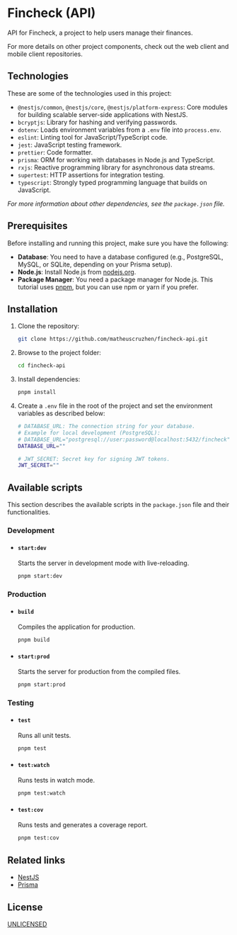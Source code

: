 # Fincheck (API)

API for Fincheck, a project to help users manage their finances.

For more details on other project components, check out the web client and mobile client repositories.

## Technologies

These are some of the technologies used in this project:

- `@nestjs/common`, `@nestjs/core`, `@nestjs/platform-express`: Core modules for building scalable server-side applications with NestJS.
- `bcryptjs`: Library for hashing and verifying passwords.
- `dotenv`: Loads environment variables from a `.env` file into `process.env`.
- `eslint`: Linting tool for JavaScript/TypeScript code.
- `jest`: JavaScript testing framework.
- `prettier`: Code formatter.
- `prisma`: ORM for working with databases in Node.js and TypeScript.
- `rxjs`: Reactive programming library for asynchronous data streams.
- `supertest`: HTTP assertions for integration testing.
- `typescript`: Strongly typed programming language that builds on JavaScript.

_For more information about other dependencies, see the `package.json` file._

## Prerequisites

Before installing and running this project, make sure you have the following:

- **Database**: You need to have a database configured (e.g., PostgreSQL, MySQL, or SQLite, depending on your Prisma setup).
- **Node.js**: Install Node.js from [nodejs.org](https://nodejs.org/).
- **Package Manager**: You need a package manager for Node.js. This tutorial uses [pnpm](https://pnpm.io/), but you can use npm or yarn if you prefer.

## Installation

1. Clone the repository:

   ```bash
   git clone https://github.com/matheuscruzhen/fincheck-api.git
   ```

2. Browse to the project folder:

   ```bash
   cd fincheck-api
   ```

3. Install dependencies:

   ```bash
   pnpm install
   ```

4. Create a `.env` file in the root of the project and set the environment variables as described below:

   ```bash
   # DATABASE_URL: The connection string for your database.
   # Example for local development (PostgreSQL):
   # DATABASE_URL="postgresql://user:password@localhost:5432/fincheck"
   DATABASE_URL=""

   # JWT_SECRET: Secret key for signing JWT tokens.
   JWT_SECRET=""
   ```

## Available scripts

This section describes the available scripts in the `package.json` file and their functionalities.

### Development

- #### `start:dev`

  Starts the server in development mode with live-reloading.

  ```bash
  pnpm start:dev
  ```

### Production

- #### `build`

  Compiles the application for production.

  ```bash
  pnpm build
  ```

- #### `start:prod`

  Starts the server for production from the compiled files.

  ```bash
  pnpm start:prod
  ```

### Testing

- #### `test`

  Runs all unit tests.

  ```bash
  pnpm test
  ```

- #### `test:watch`

  Runs tests in watch mode.

  ```bash
  pnpm test:watch
  ```

- #### `test:cov`

  Runs tests and generates a coverage report.

  ```bash
  pnpm test:cov
  ```

## Related links

- [NestJS](https://nestjs.com/)
- [Prisma](https://www.prisma.io/)

## License

[UNLICENSED](LICENSE)

